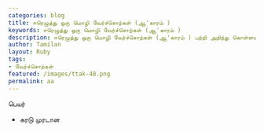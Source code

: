 ```yaml
---  
categories: blog  
title: ஈரெழுத்து ஒரு மொழி வேர்ச்சொற்கள் (ஆ'காரம் )
keywords: ஈரெழுத்து ஒரு மொழி வேர்ச்சொற்கள் (ஆ'காரம் )
description: ஈரெழுத்து ஒரு மொழி வேர்ச்சொற்கள் (ஆ'காரம் ) பற்றி அறிந்து கொள்ளலாம்.  
author: Tamilan  
layout: Ruby  
tags:  
- வேர்ச்சொற்கள்  
featured: /images/ttak-48.png  
permalink: aa
---  
```

பெயர்
- கரடு முரடான